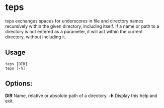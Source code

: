 # teps

teps exchanges spaces for underscores in file and directory names
recursively within the given directory, including itself. If a name
or path to a directory is not entered as a parameter, it will act
within the current directory, without including it.

## Usage

```
teps [DIR]
teps [-h]
```

## Options:

**DIR** Name, relative or absolute path of a directory.
**-h**  Display this help and exit.
